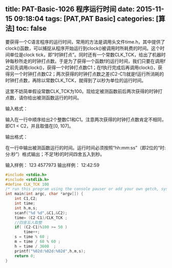title: PAT-Basic-1026 程序运行时间
date: 2015-11-15 09:18:04
tags: [PAT,PAT Basic]
categories: [算法]
toc: false
---
要获得一个C语言程序的运行时间，常用的方法是调用头文件time.h，其中提供了clock()函数，可以捕捉从程序开始运行到clock()被调用时所耗费的时间。这个时间单位是clock tick，即“时钟打点”。同时还有一个常数CLK_TCK，给出了机器时钟每秒所走的时钟打点数。于是为了获得一个函数f的运行时间，我们只要在调用f之前先调用clock()，获得一个时钟打点数C1；在f执行完成后再调用clock()，获得另一个时钟打点数C2；两次获得的时钟打点数之差(C2-C1)就是f运行所消耗的时钟打点数，再除以常数CLK_TCK，就得到了以秒为单位的运行时间。

这里不妨简单假设常数CLK_TCK为100。现给定被测函数前后两次获得的时钟打点数，请你给出被测函数运行的时间。

输入格式：

输入在一行中顺序给出2个整数C1和C1。注意两次获得的时钟打点数肯定不相同，即C1 < C2，并且取值在[0, 107]。

输出格式：

在一行中输出被测函数运行的时间。运行时间必须按照“hh:mm:ss”（即2位的“时:分:秒”）格式输出；不足1秒的时间四舍五入到秒。

输入样例：
123 4577973
输出样例：
12:42:59
```c
#include <stdio.h>
#include <stdlib.h>
#define CLK_TCK 100 
/* run this program using the console pauser or add your own getch, system("pause") or input loop */
int main(int argc, char *argv[]) {
    int C1,C2;
    int time;
    int h,m,s;
    scanf("%d %d",&C1,&C2);
    time= (C2-C1)/CLK_TCK ;
    //四舍五入取整 
    if( (C2-C1)%100 >= 50 )
        time++; 
    s = time % 60 ;
    m = time / 60 % 60 ;
    h = time / 3600  ;
    printf("%02d:%02d:%02d",h,m,s);
    return 0;
}
```
